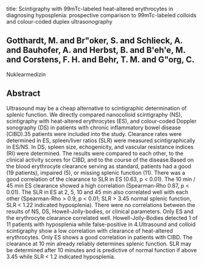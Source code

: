 title: Scintigraphy with 99mTc-labeled heat-altered erythrocytes in diagnosing hyposplenia: prospective comparison to 99mTc-labeled colloids and colour-coded duplex ultrasonography

## Gotthardt, M. and Br"oker, S. and Schlieck, A. and Bauhofer, A. and Herbst, B. and B'eh'e, M. and Corstens, F. H. and Behr, T. M. and G"org, C.
Nuklearmedizin


## Abstract
Ultrasound may be a cheap alternative to scintigraphic determination of splenic function. We directly compared nanocolloid scintigraphy (NS), scintigraphy with heat-altered erythrocytes (ES), and colour-coded Doppler sonography (DS) in patients with chronic inflammatory bowel disease (CIBD).35 patients were included into the study. Clearance rates were determined in ES, spleen/liver ratios (SLR) were measured scintigraphically in ES/NS. In DS, spleen size, echogenicity, and vascular resistance indices (RI) were determined. The results were compared to each other, to the clinical activity scores for CIBD, and to the course of the disease.Based on the blood erythrocyte clearance serving as standard, patients had a good (19 patients), impaired (5), or missing splenic function (11). There was a good correlation of the clearance to SLR in ES (0.63, p < 0.01). The 10 min / 45 min ES clearance showed a high correlation (Spearman-Rho 0.87, p < 0.01). The SLR in ES at 2, 5, 10 and 45 min also correlated well with each other (Spearman-Rho > 0.9, p < 0.01; SLR > 3.45 normal splenic function, SLR < 1.22 indicated hyposplenia). There were no correlations between the results of NS, DS, Howell-Jolly-bodies, or clinical parameters. Only ES and the erythrocyte clearance correlated well. Howell-Jolly-Bodies detected 1 of 11 patients with hyposplenia while false-positive in 4.Ultrasound and colloid scintigraphy show a low correlation with clearance of heat-altered erythrocytes. Only ES shows a good correlation in patients with CIBD. The clearance at 10 min already reliably determines splenic function. SLR may be determined after 10 minutes and is predictive of normal function if above 3.45 while SLR < 1.2 indicated hyposplenia.

